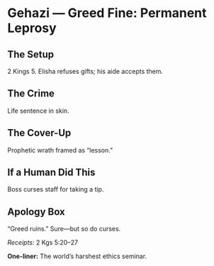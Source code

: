 # Gehazi — Greed Fine: Permanent Leprosy

## The Setup
2 Kings 5. Elisha refuses gifts; his aide accepts them.

## The Crime
Life sentence in skin.

## The Cover-Up
Prophetic wrath framed as “lesson.”

## If a Human Did This
Boss curses staff for taking a tip.

## Apology Box
“Greed ruins.” Sure—but so do curses.

*Receipts:* 2 Kgs 5:20–27

**One-liner:** The world’s harshest ethics seminar.
